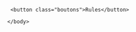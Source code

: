 <html>
    <head>
        <title>AP Human Geography Bingo</title>
        <meta charset = "utf-8">
        <link href = "style.css" rel = "stylesheet">
    </head>
    <body>

     <button class="boutons">Rules</button>

    </body>
</html>

